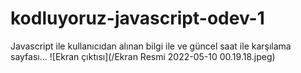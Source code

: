 # kodluyoruz-javascript-odev-1
Javascript ile kullanıcıdan alınan bilgi ile ve güncel saat ile karşılama sayfası...
![Ekran çıktısı](/Ekran Resmi 2022-05-10 00.19.18.jpeg)

